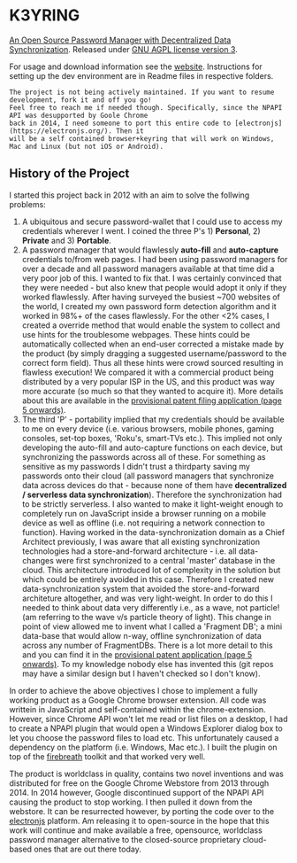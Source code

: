 # K3YRING
[An Open Source Password Manager with Decentralized Data Synchronization](http://www.untrix.com/w3/html/web.html).
Released under [GNU AGPL license version 3](http://www.gnu.org/licenses/agpl.txt).

For usage and download information see the [website](http://www.untrix.com/w3/html/web.html). Instructions for setting up the dev environment are in Readme files in respective folders.

    The project is not being actively maintained. If you want to resume development, fork it and off you go!
    Feel free to reach me if needed though. Specifically, since the NPAPI API was desupported by Goole Chrome
    back in 2014, I need someone to port this entire code to [electronjs](https://electronjs.org/). Then it
    will be a self contained browser+keyring that will work on Windows, Mac and Linux (but not iOS or Android).

## History of the Project
I started this project back in 2012 with an aim to solve the follwing problems:
1. A ubiquitous and secure password-wallet that I could use to access my credentials wherever I went. I coined the three P's 1) **Personal**, 2) **Private** and 3) **Portable**.
1. A password manager that would flawlessly **auto-fill** and **auto-capture** credentials to/from web pages. I had been using password managers for over a decade and all password managers available at that time did a very poor job of this. I wanted to fix that. I was certainly convinced that they were needed - but also knew that people would adopt it only if they worked flawlessly. After having surveyed the busiest ~700 websites of the world, I created my own password form detection algorithm and it worked in 98%+ of the cases flawlessly. For the other <2% cases, I created a override method that would enable the system to collect and use hints for the troublesome webpages. These hints could be automatically collected when an end-user corrected a mistake made by the product (by simply dragging a suggested username/password to the correct form field). Thus all these hints were crowd sourced resulting in flawless execution! We compared it with a commercial product being distributed by a very popular ISP in the US, and this product was way more accurate (so much so that they wanted to acquire it). More details about this are available in the [provisional patent filing application (page 5 onwards)](docs/DND_patent.pdf).
1. The third 'P' - portability implied that my credentials should be available to me on every device (i.e. various browsers, mobile phones, gaming consoles, set-top boxes, 'Roku's, smart-TVs etc.). This implied not only developing the auto-fill and auto-capture functions on each device, but synchronizing the passwords across all of these. For something as sensitive as my passwords I didn't trust a thirdparty saving my passwords onto their cloud (all password managers that synchronize data across devices do that - because none of them have **decentralized / serverless data synchronization**). Therefore the synchronization had to be strictly serverless. I also wanted to make it light-weight enough to completely run on JavaScript inside a browser running on a mobile device as well as offline (i.e. not requiring a network connection to function). Having worked in the data-synchronization domain as a Chief Architect previously, I was aware that all existing synchronization technologies had a store-and-forward architecture - i.e. all data-changes were first synchronized to a central 'master' database in the cloud. This architecture introduced lot of complexity in the solution but which could be entirely avoided in this case. Therefore I created new data-synchronization system that avoided the store-and-forward architeture altogether, and was very light-weight. In order to do this I needed to think about data very differently i.e., as a wave, not particle! (am referring to the wave v/s particle theory of light). This change in point of view allowed me to invent what I called a 'Fragment DB'; a mini data-base that would allow n-way, offline synchronization of data across any number of FragmentDBs. There is a lot more detail to this and you can find it in the [provisional patent application (page 5 onwards)](docs/FDB_patent.pdf). To my knowledge nobody else has invented this (git repos may have a similar design but I haven't checked so I don't know).

In order to achieve the above objectives I chose to implement a fully working product as a Google Chrome browser extension. All code was writtein in JavaScript and self-contained within the chrome-extension. However, since Chrome API won't let me read or list files on a desktop, I had to create a NPAPI plugin that would open a Windows Explorer dialog box to let you choose the password files to load etc. This unfortunately caused a dependency on the platform (i.e. Windows, Mac etc.). I built the plugin on top of the [firebreath](http://www.firebreath.org/) toolkit and that worked very well. 

The product is worldclass in quality, contains two novel inventions and was distributed for free on the Google Chrome Webstore from 2013 through 2014. In 2014 however, Google discontinued support of the NPAPI API causing the product to stop working. I then pulled it down from the webstore. It can be resurrected however, by porting the code over to the [electronjs](https://electronjs.org/) platform. Am releasing it to open-source in the hope that this work will continue and make available a free, opensource, worldclass password manager alternative to the closed-source proprietary cloud-based ones that are out there today.
